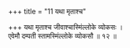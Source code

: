 +++
title = "11 यथा मृताश्च"

+++
यथा मृताश्च जीवाश्चास्मिंल्लोके व्योकसः ।  
एवेमौ दम्पती स्तामस्मिंल्लोके व्योकसौ ॥ १२ ॥